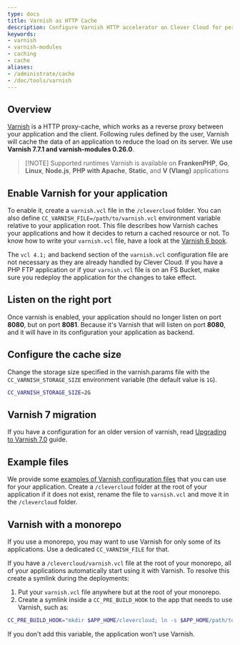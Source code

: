 ```yaml
---
type: docs
title: Varnish as HTTP Cache
description: Configure Varnish HTTP accelerator on Clever Cloud for performance optimization, content delivery, and traffic management
keywords:
- varnish
- varnish-modules
- caching
- cache
aliases:
- /administrate/cache
- /doc/tools/varnish
---
```


## Overview

[Varnish](https://www.varnish-cache.org/) is a HTTP proxy-cache, which works as a reverse proxy between your application
and the client. Following rules defined by the user, Varnish will cache the data of an application to reduce the load on its server. We use **Varnish 7.7.1 and varnish-modules 0.26.0**.


> [!NOTE] Supported runtimes
> Varnish is available on **FrankenPHP**, **Go**, **Linux**, **Node.js**, **PHP with Apache**, **Static**, and **V (Vlang)** applications

## Enable Varnish for your application

To enable it, create a `varnish.vcl` file in the `/clevercloud` folder. You can also define `CC_VARNISH_FILE=/path/to/varnish.vcl` environment variable relative to your application root. This file describes how Varnish caches your applications and how it decides to return a cached resource or not. To know how to write your `varnish.vcl` file, have a look at the [Varnish 6 book](https://info.varnish-software.com/resources/varnish-6-by-example-book).

The `vcl 4.1;` and backend section of the `varnish.vcl` configuration file are not necessary as they are already handled by Clever Cloud.
If you have a PHP FTP application or if your `varnish.vcl` file is on an FS Bucket, make sure you redeploy the application for the changes to take effect.

## Listen on the right port

Once varnish is enabled, your application should no longer listen on port **8080**, but on port **8081**. Because it's Varnish that will listen on port **8080**, and it will have in its configuration your application as backend.

## Configure the cache size

Change the storage size specified in the varnish.params file with the `CC_VARNISH_STORAGE_SIZE` environment variable (the default value is `1G`).

```bash
CC_VARNISH_STORAGE_SIZE=2G
```

## Varnish 7 migration

If you have a configuration for an older version of varnish, read [Upgrading to Varnish 7.0](https://varnish-cache.org/docs/7.0/whats-new/upgrading-7.0.html) guide.

## Example files

We provide some [examples of Varnish configuration files](https://github.com/CleverCloud/varnish-examples) that you can
use for your application. Create a `/clevercloud` folder at the root of your application if it does not exist,
rename the file to `varnish.vcl` and move it in the `/clevercloud` folder.

## Varnish with a monorepo

If you use a monorepo, you may want to use Varnish for only some of its applications. Use a dedicated `CC_VARNISH_FILE` for that.

If you have a `/clevercloud/varnish.vcl` file at the root of your monorepo, all of your applications automatically start using it with Varnish. To resolve this create a symlink during the deployments:

1. Put your `varnish.vcl` file anywhere but at the root of your monorepo.
2. Create a symlink inside a `CC_PRE_BUILD_HOOK` to the app that needs to use Varnish, such as:

```bash
CC_PRE_BUILD_HOOK="mkdir $APP_HOME/clevercloud; ln -s $APP_HOME/path/to/your/file/varnish.vcl $APP_HOME/clevercloud/varnish.vcl"
```

If you don't add this variable, the application won't use Varnish.

